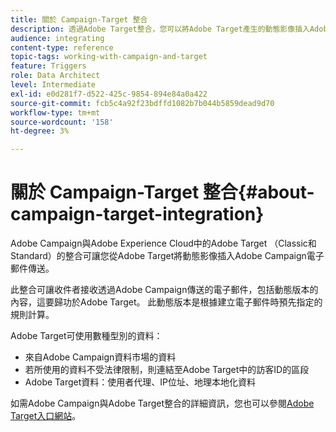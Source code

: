 ```yaml
---
title: 關於 Campaign-Target 整合
description: 透過Adobe Target整合，您可以將Adobe Target產生的動態影像插入Adobe Campaign訊息。
audience: integrating
content-type: reference
topic-tags: working-with-campaign-and-target
feature: Triggers
role: Data Architect
level: Intermediate
exl-id: e0d281f7-d522-425c-9854-894e84a0a422
source-git-commit: fcb5c4a92f23bdffd1082b7b044b5859dead9d70
workflow-type: tm+mt
source-wordcount: '158'
ht-degree: 3%

---
```


# 關於 Campaign-Target 整合{#about-campaign-target-integration}

Adobe Campaign與Adobe Experience Cloud中的Adobe Target （Classic和Standard）的整合可讓您從Adobe Target將動態影像插入Adobe Campaign電子郵件傳送。

此整合可讓收件者接收透過Adobe Campaign傳送的電子郵件，包括動態版本的內容，這要歸功於Adobe Target。 此動態版本是根據建立電子郵件時預先指定的規則計算。

Adobe Target可使用數種型別的資料：

* 來自Adobe Campaign資料市場的資料
* 若所使用的資料不受法律限制，則連結至Adobe Target中的訪客ID的區段
* Adobe Target資料：使用者代理、IP位址、地理本地化資料

如需Adobe Campaign與Adobe Target整合的詳細資訊，您也可以參閱[Adobe Target入口網站](https://experienceleague.adobe.com/docs/target/using/integrate/campaign-and-target.html)。
